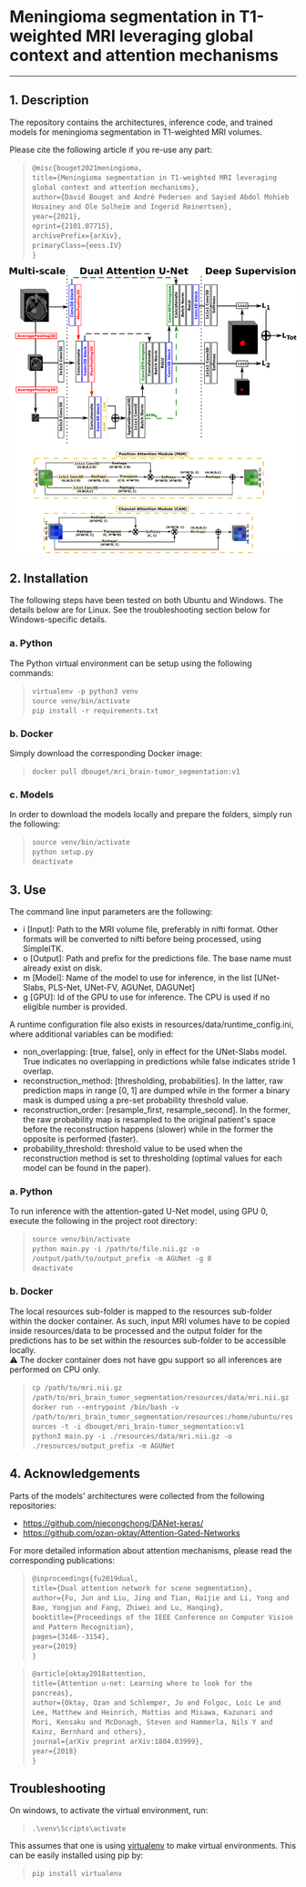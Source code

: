# Meningioma segmentation in T1-weighted MRI leveraging global context and attention mechanisms
- - -

## 1. Description
The repository contains the architectures, inference code,
and trained models for meningioma segmentation in T1-weighted MRI volumes.

Please cite the following article if you re-use any part:
>`@misc{bouget2021meningioma,`  
      `title={Meningioma segmentation in T1-weighted MRI leveraging global context and attention mechanisms},`  
      `author={David Bouget and André Pedersen and Sayied Abdol Mohieb Hosainey and Ole Solheim and Ingerid Reinertsen},`  
      `year={2021},`  
      `eprint={2101.07715},`  
      `archivePrefix={arXiv},`  
      `primaryClass={eess.IV}`  
`}`

![Dual attention guided U-Net architecture](resources/images/DAGUNet-Arch.png)

## 2. Installation
The following steps have been tested on both Ubuntu and Windows. The details below are for Linux. See the troubleshooting section below for Windows-specific details. 
### a. Python
The Python virtual environment can be setup using the following commands:  

> `virtualenv -p python3 venv`  
`source venv/bin/activate`  
`pip install -r requirements.txt`

### b. Docker  
Simply download the corresponding Docker image:  

> `docker pull dbouget/mri_brain-tumor_segmentation:v1`

### c. Models
In order to download the models locally and prepare the folders, simply run the following:   

> `source venv/bin/activate`  
`python setup.py`  
`deactivate`

## 3. Use
The command line input parameters are the following:
- i [Input]: Path to the MRI volume file, preferably in nifti format. Other formats will
  be converted to nifti before being processed, using SimpleITK.  
- o [Output]: Path and prefix for the predictions file. The base name must already exist
  on disk.
- m [Model]: Name of the model to use for inference, in the list [UNet-Slabs, PLS-Net, UNet-FV, AGUNet, DAGUNet] 
- g [GPU]: Id of the GPU to use for inference. The CPU is used if no eligible number is provided.

A runtime configuration file also exists in resources/data/runtime_config.ini,
where additional variables can be modified:  
- non_overlapping: [true, false], only in effect for the UNet-Slabs model. 
  True indicates no overlapping in predictions while false indicates stride 1 overlap.
- reconstruction_method: [thresholding, probabilities]. In the latter, raw prediction maps
  in range [0, 1] are dumped while in the former a binary mask is dumped using a pre-set
  probability threshold value.
- reconstruction_order: [resample_first, resample_second]. In the former, the raw probability map
  is resampled to the original patient's space before the reconstruction happens (slower) while
  in the former the opposite is performed (faster).  
- probability_threshold: threshold value to be used when the reconstruction method is set to thresholding
  (optimal values for each model can be found in the paper).
  
### a. Python
To run inference with the attention-gated U-Net model, using GPU 0, execute the following in the project root directory:  
> `source venv/bin/activate`  
`python main.py -i /path/to/file.nii.gz -o /output/path/to/output_prefix -m AGUNet -g 0`  
`deactivate`

### b. Docker
The local resources sub-folder is mapped to the resources sub-folder within the docker container.
As such, input MRI volumes have to be copied inside resources/data to be processed and the output folder
for the predictions has to be set within the resources sub-folder to be accessible locally.  
:warning: The docker container does not have gpu support so all inferences are performed on CPU only.   

> `cp /path/to/mri.nii.gz /path/to/mri_brain_tumor_segmentation/resources/data/mri.nii.gz`    
`docker run --entrypoint /bin/bash -v /path/to/mri_brain_tumor_segmentation/resources:/home/ubuntu/resources -t -i dbouget/mri_brain-tumor_segmentation:v1`  
`python3 main.py -i ./resources/data/mri.nii.gz -o ./resources/output_prefix -m AGUNet`  


## 4. Acknowledgements
Parts of the models' architectures were collected from the following repositories:  
- https://github.com/niecongchong/DANet-keras/  
- https://github.com/ozan-oktay/Attention-Gated-Networks  

For more detailed information about attention mechanisms, please read the corresponding publications:

>`@inproceedings{fu2019dual,`  
  `title={Dual attention network for scene segmentation},`  
  `author={Fu, Jun and Liu, Jing and Tian, Haijie and Li, Yong and Bao, Yongjun and Fang, Zhiwei and Lu, Hanqing},`    
  `booktitle={Proceedings of the IEEE Conference on Computer Vision and Pattern Recognition},`  
  `pages={3146--3154},`  
  `year={2019}`  
`}`

>`@article{oktay2018attention,`  
  `title={Attention u-net: Learning where to look for the pancreas},`  
  `author={Oktay, Ozan and Schlemper, Jo and Folgoc, Loic Le and Lee, Matthew and Heinrich, Mattias and Misawa, Kazunari and Mori, Kensaku and McDonagh, Steven and Hammerla, Nils Y and Kainz, Bernhard and others},`  
  `journal={arXiv preprint arXiv:1804.03999},`  
  `year={2018}`  
`}`

## Troubleshooting
On windows, to activate the virtual environment, run:
> `.\venv\Scripts\activate`

This assumes that one is using [virtualenv](https://pypi.org/project/virtualenv/) to make virtual environments. This can be easily installed using pip by:
> `pip install virtualenv`